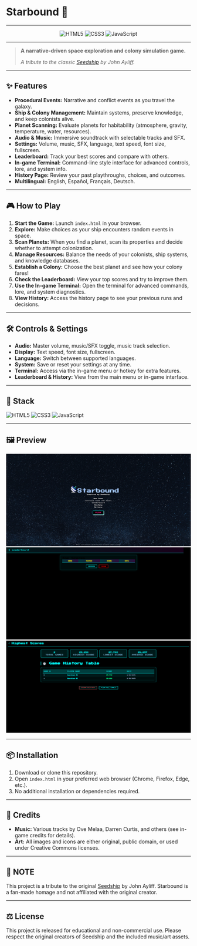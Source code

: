 # Starbound 🚀
---
<p align="center">
  <img src="https://img.shields.io/badge/HTML5-E34F26?style=for-the-badge&logo=html5&logoColor=white" alt="HTML5"/>
  <img src="https://img.shields.io/badge/CSS3-1572B6?style=for-the-badge&logo=css3&logoColor=white" alt="CSS3"/>
  <img src="https://img.shields.io/badge/JavaScript-F7DF1E?style=for-the-badge&logo=javascript&logoColor=black" alt="JavaScript"/>
</p>


---

> **A narrative-driven space exploration and colony simulation game.**
> 
> _A tribute to the classic [Seedship](https://www.seedshipgame.com/) by John Ayliff._

---

## ✨ Features

- **Procedural Events:** Narrative and conflict events as you travel the galaxy.
- **Ship & Colony Management:** Maintain systems, preserve knowledge, and keep colonists alive.
- **Planet Scanning:** Evaluate planets for habitability (atmosphere, gravity, temperature, water, resources).
- **Audio & Music:** Immersive soundtrack with selectable tracks and SFX.
- **Settings:** Volume, music, SFX, language, text speed, font size, fullscreen.
- **Leaderboard:** Track your best scores and compare with others.
- **In-game Terminal:** Command-line style interface for advanced controls, lore, and system info.
- **History Page:** Review your past playthroughs, choices, and outcomes.
- **Multilingual:** English, Español, Français, Deutsch.

---

## 🎮 How to Play

1. **Start the Game:** Launch `index.html` in your browser.
2. **Explore:** Make choices as your ship encounters random events in space.
3. **Scan Planets:** When you find a planet, scan its properties and decide whether to attempt colonization.
4. **Manage Resources:** Balance the needs of your colonists, ship systems, and knowledge databases.
5. **Establish a Colony:** Choose the best planet and see how your colony fares!
6. **Check the Leaderboard:** View your top scores and try to improve them.
7. **Use the In-game Terminal:** Open the terminal for advanced commands, lore, and system diagnostics.
8. **View History:** Access the history page to see your previous runs and decisions.

---

## 🛠️ Controls & Settings

- **Audio:** Master volume, music/SFX toggle, music track selection.
- **Display:** Text speed, font size, fullscreen.
- **Language:** Switch between supported languages.
- **System:** Save or reset your settings at any time.
- **Terminal:** Access via the in-game menu or hotkey for extra features.
- **Leaderboard & History:** View from the main menu or in-game interface.

---

## 🚀 Stack

<p>
  <img src="https://img.shields.io/badge/HTML5-E34F26?style=flat-square&logo=html5&logoColor=white" alt="HTML5"/>
  <img src="https://img.shields.io/badge/CSS3-1572B6?style=flat-square&logo=css3&logoColor=white" alt="CSS3"/>
  <img src="https://img.shields.io/badge/JavaScript-F7DF1E?style=flat-square&logo=javascript&logoColor=black" alt="JavaScript"/>
</p>

---

## 🖼️ Preview

![Game Screenshot](./assets/images/menu.png)
![Game Screenshot](./assets/images/leaderboard.png)
![Game Screenshot](./assets/images/score.png)


---

## 📦 Installation

1. Download or clone this repository.
2. Open `index.html` in your preferred web browser (Chrome, Firefox, Edge, etc.).
3. No additional installation or dependencies required.

---

## 🙏 Credits

- **Music:** Various tracks by Ove Melaa, Darren Curtis, and others (see in-game credits for details).
- **Art:** All images and icons are either original, public domain, or used under Creative Commons licenses.

---

## 📝 NOTE

This project is a tribute to the original [Seedship](https://www.seedshipgame.com/) by John Ayliff. Starbound is a fan-made homage and not affiliated with the original creator.

---

## ⚖️ License

This project is released for educational and non-commercial use. Please respect the original creators of Seedship and the included music/art assets.

